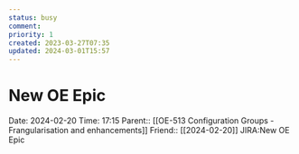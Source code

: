 ```yaml
---
status: busy
comment: 
priority: 1
created: 2023-03-27T07:35
updated: 2024-03-01T15:57
---
```


# New OE Epic

Date: 2024-02-20 Time: 17:15
Parent:: [[OE-513 Configuration Groups - Frangularisation and enhancements]]
Friend:: [[2024-02-20]]
JIRA:New OE Epic
